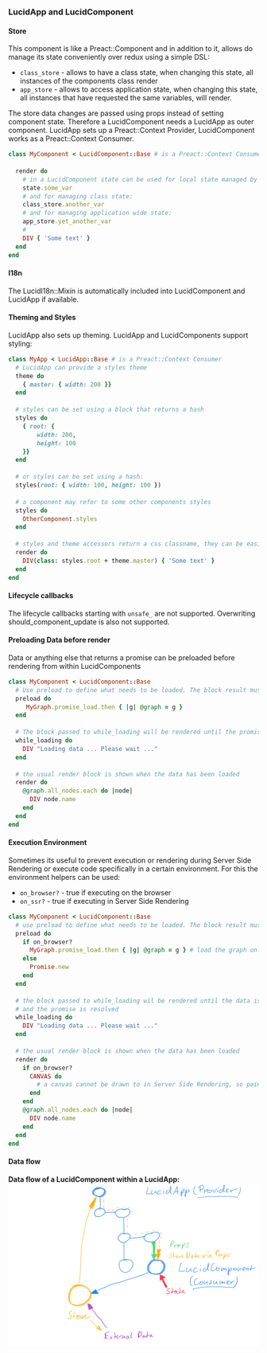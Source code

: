 ### LucidApp and LucidComponent

#### Store
This component is like a Preact::Component and in addition to it, allows do manage its state conveniently over redux using a simple DSL:
- `class_store` - allows to have a class state, when changing this state, all instances of the components class render
- `app_store` - allows to access application state, when changing this state, all instances that have requested the same variables, will render.

The store data changes are passed using props instead of setting component state.
Therefore a LucidComponent needs a LucidApp as outer component.
LucidApp sets up a Preact::Context Provider, LucidComponent works as a Preact::Context Consumer.

```ruby
class MyComponent < LucidComponent::Base # is a Preact::Context Consumer

  render do
    # in a LucidComponent state can be used for local state managed by preact:
    state.some_var
    # and for managing class state:
    class_store.another_var
    # and for managing application wide state:
    app_store.yet_another_var
    #
    DIV { 'Some text' }
  end
end
```

#### I18n
The LucidI18n::Mixin is automatically included into LucidComponent and LucidApp if available.

#### Theming and Styles
LucidApp also sets up theming. LucidApp and LucidComponents support styling:

```ruby
class MyApp < LucidApp::Base # is a Preact::Context Consumer
  # LucidApp can provide a styles theme
  theme do
    { master: { width: 200 }}
  end

  # styles can be set using a block that returns a hash
  styles do
    { root: {
        width: 200,
        height: 100
    }}
  end

  # or styles can be set using a hash:
  styles(root: { width: 100, height: 100 })

  # a component may refer to some other components styles
  styles do
    OtherComponent.styles
  end

  # styles and theme accessors return a css classname, they can be easily combined
  render do
    DIV(class: styles.root + theme.master) { 'Some text' }
  end
end
```

#### Lifecycle callbacks

The lifecycle callbacks starting with `unsafe_` are not supported.
Overwriting should_component_update is also not supported.

#### Preloading Data before render
Data or anything else that returns a promise can be preloaded before rendering from within LucidComponents
```ruby
class MyComponent < LucidComponent::Base
  # Use preload to define what needs to be loaded. The block result must be a promise.
  preload do
     MyGraph.promise_load.then { |g| @graph = g }
  end

  # The block passed to while_loading will be rendered until the promise is resolved
  while_loading do
    DIV "Loading data ... Please wait ..."
  end

  # the usual render block is shown when the data has been loaded
  render do
    @graph.all_nodes.each do |node|
      DIV node.name
    end
  end
end
```
#### Execution Environment
Sometimes its useful to prevent execution or rendering during Server Side Rendering or execute code specifically in a certain environment.
For this the environment helpers can be used:
- `on_browser?` - true if executing on the browser
- `on_ssr?` - true if executing in Server Side Rendering

```ruby
class MyComponent < LucidComponent::Base
  # use preload to define what needs to be loaded. The block result must be a promise.
  preload do
    if on_browser?
      MyGraph.promise_load.then { |g| @graph = g } # load the graph only on the browser
    else
      Promise.new
    end
  end

  # the block passed to while_loading wil be rendered until the data is loaded
  # and the promise is resolved
  while_loading do
    DIV "Loading data ... Please wait ..."
  end

  # the usual render block is shown when the data has been loaded
  render do
    if on_browser?
      CANVAS do
        # a canvas cannot be drawn to in Server Side Rendering, so paint the canvas only on the browser
      end
    end
    @graph.all_nodes.each do |node|
      DIV node.name
    end
  end
end
```
#### Data flow
**Data flow of a LucidComponent within a LucidApp:**
![LucidComponent within a LucidApp Data Flow](https://raw.githubusercontent.com/isomorfeus/isomorfeus-preact/master/images/data_flow_lucid_component.png)
